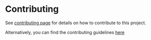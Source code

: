 # Contributing

See [contributing page](https://interview.armanko.com/about/contributing.html) for details on how to contribute to this project.

Alternatively, you can find the contributing guidelines [here](docs/about/contributing.md)
